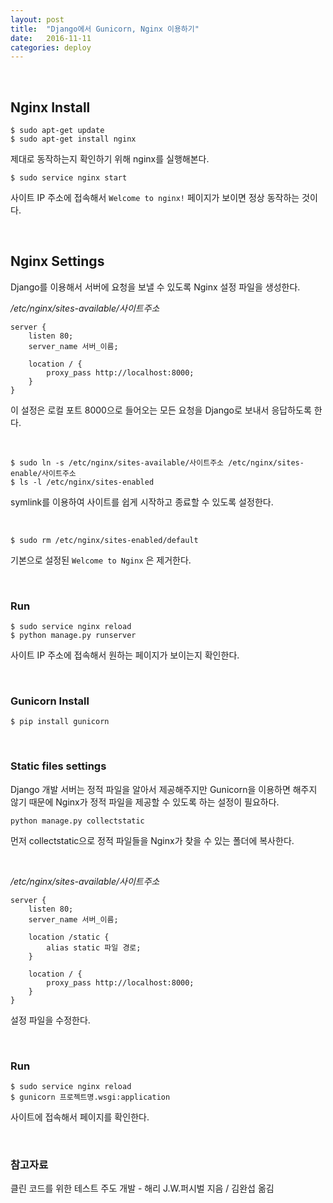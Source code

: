 ```yaml
---
layout: post
title:  "Django에서 Gunicorn, Nginx 이용하기"
date:   2016-11-11
categories: deploy
---
```


<br>

## Nginx Install  

```
$ sudo apt-get update
$ sudo apt-get install nginx
```  

제대로 동작하는지 확인하기 위해 nginx를 실행해본다.  

```
$ sudo service nginx start
```  

사이트 IP 주소에 접속해서 `Welcome to nginx!` 페이지가 보이면 정상 동작하는 것이다.  

<br>  

## Nginx Settings  

Django를 이용해서 서버에 요청을 보낼 수 있도록 Nginx 설정 파일을 생성한다.  

_/etc/nginx/sites-available/사이트주소_   

```
server {
    listen 80;
    server_name 서버_이름;

    location / {
        proxy_pass http://localhost:8000;
    }
}
```  

이 설정은 로컬 포트 8000으로 들어오는 모든 요청을 Django로 보내서 응답하도록 한다.  


<br>  

```
$ sudo ln -s /etc/nginx/sites-available/사이트주소 /etc/nginx/sites-enable/사이트주소
$ ls -l /etc/nginx/sites-enabled
```   

symlink를 이용하여 사이트를 쉽게 시작하고 종료할 수 있도록 설정한다.  

<br>  

```
$ sudo rm /etc/nginx/sites-enabled/default
```  

기본으로 설정된 `Welcome to Nginx` 은 제거한다.  

<br>  

### Run  

```
$ sudo service nginx reload
$ python manage.py runserver
```  

사이트 IP 주소에 접속해서 원하는 페이지가 보이는지 확인한다.  

<br>  

### Gunicorn Install  

```
$ pip install gunicorn
```

<br>  

### Static files settings  

Django 개발 서버는 정적 파일을 알아서 제공해주지만 Gunicorn을 이용하면 해주지 않기 때문에 Nginx가 정적 파일을 제공할 수 있도록 하는 설정이 필요하다.  

```
python manage.py collectstatic
```  

먼저 collectstatic으로 정적 파일들을 Nginx가 찾을 수 있는 폴더에 복사한다.  

<br>  

_/etc/nginx/sites-available/사이트주소_   

```
server {
    listen 80;
    server_name 서버_이름;

    location /static {
        alias static 파일 경로;
    }

    location / {
        proxy_pass http://localhost:8000;
    }
}
```  

설정 파일을 수정한다.

<br>  

### Run  

```
$ sudo service nginx reload
$ gunicorn 프로젝트명.wsgi:application
```  

사이트에 접속해서 페이지를 확인한다.    

<br>  

### 참고자료  

클린 코드를 위한 테스트 주도 개발 - 해리 J.W.퍼시벌 지음 / 김완섭 옮김
